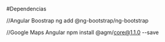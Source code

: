 #Dependencias

//Angular Boostrap
ng add @ng-bootstrap/ng-bootstrap

//Google Maps Angular
npm install @agm/core@1.1.0 --save


